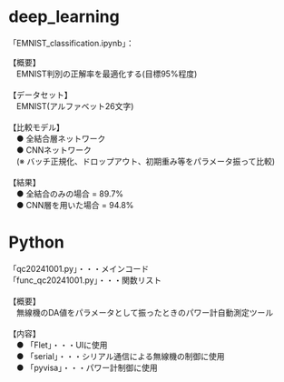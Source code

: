 # deep_learning
「EMNIST_classification.ipynb」：  

【概要】  
　EMNIST判別の正解率を最適化する(目標95%程度)  
<br>
【データセット】  
　EMNIST(アルファベット26文字)  
<br>
【比較モデル】  
　● 全結合層ネットワーク  
　● CNNネットワーク  
　(※ バッチ正規化、ドロップアウト、初期重み等をパラメータ振って比較)  
<br>
【結果】  
　● 全結合のみの場合 = 89.7%  
　● CNN層を用いた場合 = 94.8%  
  
# Python  
「qc20241001.py」・・・メインコード  
「func_qc20241001.py」・・・関数リスト  
<br>
【概要】  
　無線機のDA値をパラメータとして振ったときのパワー計自動測定ツール  
<br>
【内容】  
　● 「Flet」・・・UIに使用  
　● 「serial」・・・シリアル通信による無線機の制御に使用  
　● 「pyvisa」・・・パワー計制御に使用
